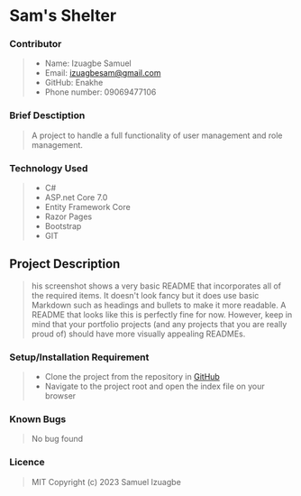 # Sam's Shelter
### Contributor
> * Name: Izuagbe Samuel
> * Email: izuagbesam@gmail.com
> * GitHub: Enakhe
> * Phone number: 09069477106

### Brief Desctiption
> A project to handle a full functionality of user management and role management.

### Technology Used
> * C#
> * ASP.net Core 7.0
> * Entity Framework Core
> * Razor Pages
> * Bootstrap
> * GIT


## Project Description
> his screenshot shows a very basic README that incorporates all of the required items. It doesn't look fancy but it does use basic Markdown such as headings and bullets to make it more readable. A README that looks like this is perfectly fine for now. However, keep in mind that your portfolio projects (and any projects that you are really proud of) should have more visually appealing READMEs. 

### Setup/Installation Requirement
> * Clone the project from the repository in [GitHub](https://www.github.com/IzuagbeSamuel/resort)
> * Navigate to the project root and open the index file on your browser

### Known Bugs
> No bug found

### Licence
> MIT
> Copyright (c) 2023 Samuel Izuagbe